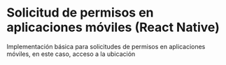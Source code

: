 # Solicitud de permisos en aplicaciones móviles (React Native)

Implementación básica para solicitudes de permisos en aplicaciones móviles, en este caso, acceso a la ubicación
